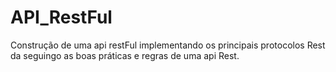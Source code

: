 # API_RestFul
Construção de uma api restFul implementando os principais protocolos Rest da seguingo as boas práticas e regras de uma api Rest.
